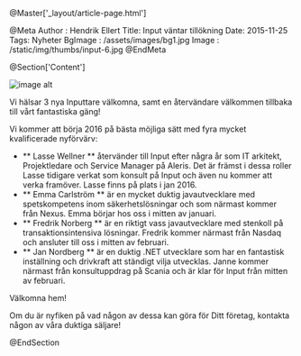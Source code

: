 @Master['_layout/article-page.html']

@Meta
Author : Hendrik Ellert
Title: Input väntar tillökning
Date: 2015-11-25
Tags: Nyheter
BgImage : /assets/images/bg1.jpg
Image : /static/img/thumbs/input-6.jpg
@EndMeta

@Section['Content']

![image alt](/static/img/nyheter/valkommen-hem.png)

Vi hälsar 3 nya Inputtare välkomna, samt en återvändare välkommen tillbaka till vårt fantastiska gäng!

Vi kommer att börja 2016 på bästa möjliga sätt med fyra mycket kvalificerade nyförvärv:

* ** Lasse Wellner ** återvänder till Input efter några år som IT arkitekt, Projektledare och Service Manager på Aleris. Det är främst i dessa roller Lasse tidigare verkat som konsult på Input och även nu kommer att verka framöver. Lasse finns på plats i jan 2016.
* ** Emma Carlström ** är en mycket duktig javautvecklare med spetskompetens inom säkerhetslösningar och som närmast kommer från Nexus. Emma börjar hos oss i mitten av januari.
* ** Fredrik Norberg ** är en riktigt vass javautvecklare med stenkoll på transaktionsintensiva lösningar. Fredrik kommer närmast från Nasdaq och ansluter till oss i mitten av februari.
* ** Jan Nordberg ** är en duktig .NET utvecklare som har en fantastisk inställning och drivkraft att ständigt vilja utvecklas. Janne kommer närmast från konsultuppdrag på Scania och är klar för Input från mitten av februari.

Välkomna hem!

Om du är nyfiken på vad någon av dessa kan göra för Ditt företag, kontakta någon av våra duktiga säljare!

@EndSection
